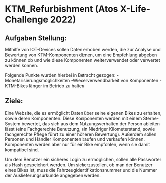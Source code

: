 # KTM_Refurbishment (Atos X-Life-Challenge 2022)

## Aufgaben Stellung:

  Mithilfe von IOT-Devices sollen Daten erhoben werden, die zur Analyse und Bewertung von KTM-Komponenten 
  dienen, um eine Empfehlung abgeben zu können ob und wie diese Komponenten weiterverwendet oder verwertet 
  werden können.
  
  Folgende Punkte wurden hierbei in Betracht gezogen: 
  -Monetarisierungsmöglichkeiten
  -Wiederverwendbarkeit von Komponenten
  -KTM-Bikes länger im Betrieb zu halten

## Ziele:

  Eine Website, die es ermöglicht Daten über seine eigenen Bikes zu erhalten, sowie deren Komponenten.
  Diese Komponenten werden mit einem Sterne-System bewertet, das sich aus dem Nutzungsverhalten der Person ableiten lässt
  (eine Fachgerechte Benutzung, ein Niedriger Kilometerstand, sowie fachgerechte Pflege führt zu einer höheren Bewertung).
  Außerdem sollen Personen und Händler Komponenten kaufen und verkaufen können. Komponenten werden aber nur für ein Bike 
  empfohlen, wenn sie damit kompatibel sind. 

  Um dem Benutzer ein sicheres Login zu ermöglichen, sollen alle Passwörter als Hash gespeichert werden. Um sicherzustellen,
  ob man der Benutzer eines Bikes ist, muss die Fahrzeugidentifikationsnummer und die Nummer der Auslieferungsurkunde angegeben
  werden.
  
